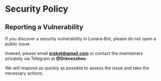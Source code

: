 # Security Policy

## Reporting a Vulnerability

If you discover a security vulnerability in Lunara-Bot, please do not open a public issue.

Instead, please email **srskat@gmail.com** or contact the maintainers privately via Telegram at **@Drknessheo**.

We will respond as quickly as possible to assess the issue and take the necessary actions.
